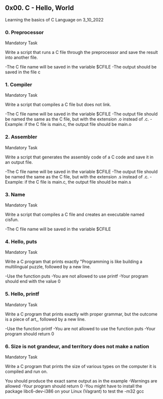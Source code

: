 ## 0x00. C - Hello, World
Learning the basics of C Language on 3_10_2022

### 0. Preprocessor
Mandatory Task

Write a script that runs a C file through the preprocessor and save the result into another file.

-The C file name will be saved in the variable $CFILE
-The output should be saved in the file c

### 1. Compiler
Mandatory Task

Write a script that compiles a C file but does not link.

-The C file name will be saved in the variable $CFILE
-The output file should be named the same as the C file, but with the extension .o instead of .c.
-Example: if the C file is main.c, the output file should be main.o

### 2. Assembler
Mandatory Task

Write a script that generates the assembly code of a C code and save it in an output file.

-The C file name will be saved in the variable $CFILE
-The output file should be named the same as the C file, but with the extension .s instead of .c.
-Example: if the C file is main.c, the output file should be main.s

### 3. Name
Mandatory Task

Write a script that compiles a C file and creates an executable named cisfun.

-The C file name will be saved in the variable $CFILE

### 4. Hello, puts
Mandatory Task

Write a C program that prints exactly "Programming is like building a multilingual puzzle, followed by a new line.

-Use the function puts
-You are not allowed to use printf
-Your program should end with the value 0

### 5. Hello, printf
Mandatory Task

Write a C program that prints exactly with proper grammar, but the outcome is a piece of art,, followed by a new line.

-Use the function printf
-You are not allowed to use the function puts
-Your program should return 0

### 6. Size is not grandeur, and territory does not make a nation
Mandatory Task

Write a C program that prints the size of various types on the computer it is compiled and run on.

You should produce the exact same output as in the example
-Warnings are allowed
-Your program should return 0
-You might have to install the package libc6-dev-i386 on your Linux (Vagrant) to test the -m32 gcc
